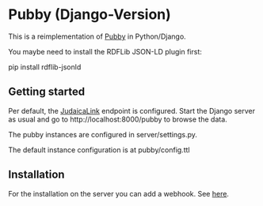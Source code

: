 # Pubby (Django-Version)

This is a reimplementation of [Pubby](http://wifo5-03.informatik.uni-mannheim.de/pubby/) in Python/Django.

You maybe need to install the RDFLib JSON-LD plugin first:

pip install rdflib-jsonld

## Getting started

Per default, the [JudaicaLink](http://web.judaicalink.org/) endpoint is configured. Start the Django server as usual and go to http://localhost:8000/pubby to browse the data.

The pubby instances are configured in server/settings.py.

The default instance configuration is at pubby/config.ttl 

## Installation

For the installation on the server you can add a webhook. See [here](https://github.com/FlorianRupp/django-webhook-consume.git).
